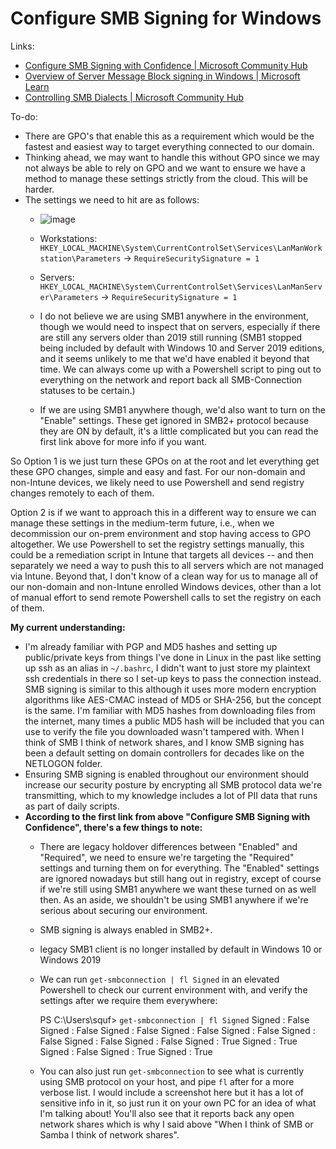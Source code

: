 # Configure SMB Signing for Windows

Links:

* [Configure SMB Signing with Confidence | Microsoft Community Hub](https://techcommunity.microsoft.com/blog/filecab/configure-smb-signing-with-confidence/2418102)
* [Overview of Server Message Block signing in Windows | Microsoft Learn](https://learn.microsoft.com/en-us/windows-server/storage/file-server/smb-signing-overview)
* [Controlling SMB Dialects | Microsoft Community Hub](https://techcommunity.microsoft.com/blog/filecab/controlling-smb-dialects/860024)

To-do:

* There are GPO's that enable this as a requirement which would be the fastest and easiest way to target everything connected to our domain. 
* Thinking ahead, we may want to handle this without GPO since we may not always be able to rely on GPO and we want to ensure we have a method to manage these settings strictly from the cloud. This will be harder.
* The settings we need to hit are as follows:
	* ![image](https://github.com/user-attachments/assets/cba5c042-f645-4435-80ce-ad93da9fdbae)

	* Workstations: `HKEY_LOCAL_MACHINE\System\CurrentControlSet\Services\LanManWorkstation\Parameters` -> `RequireSecuritySignature = 1`
	* Servers: `HKEY_LOCAL_MACHINE\System\CurrentControlSet\Services\LanManServer\Parameters` -> `RequireSecuritySignature = 1`
	* I do not believe we are using SMB1 anywhere in the environment, though we would need to inspect that on servers, especially if there are still any servers older than 2019 still running (SMB1 stopped being included by default with Windows 10 and Server 2019 editions, and it seems unlikely to me that we'd have enabled it beyond that time. We can always come up with a Powershell script to ping out to everything on the network and report back all SMB-Connection statuses to be certain.)
	* If we are using SMB1 anywhere though, we'd also want to turn on the "Enable" settings. These get ignored in SMB2+ protocol because they are ON by default, it's a little complicated but you can read the first link above for more info if you want.

So Option 1 is we just turn these GPOs on at the root and let everything get these GPO changes, simple and easy and fast. For our non-domain and non-Intune devices, we likely need to use Powershell and send registry changes remotely to each of them.

Option 2 is if we want to approach this in a different way to ensure we can manage these settings in the medium-term future, i.e., when we decommission our on-prem environment and stop having access to GPO altogether. We use Powershell to set the registry settings manually, this could be a remediation script in Intune that targets all devices -- and then separately we need a way to push this to all servers which are not managed via Intune. Beyond that, I don't know of a clean way for us to manage all of our non-domain and non-Intune enrolled Windows devices, other than a lot of manual effort to send remote Powershell calls to set the registry on each of them.

**My current understanding:**

* I'm already familiar with PGP and MD5 hashes and setting up public/private keys from things I've done in Linux in the past like setting up ssh as an alias in `~/.bashrc`, I didn't want to just store my plaintext ssh credentials in there so I set-up keys to pass the connection instead. SMB signing is similar to this although it uses more modern encryption algorithms like AES-CMAC instead of MD5 or SHA-256, but the concept is the same. I'm familiar with MD5 hashes from downloading files from the internet, many times a public MD5 hash will be included that you can use to verify the file you downloaded wasn't tampered with. When I think of SMB I think of network shares, and I know SMB signing has been a default setting on domain controllers for decades like on the NETLOGON folder. 
* Ensuring SMB signing is enabled throughout our environment should increase our security posture by encrypting all SMB protocol data we're transmitting, which to my knowledge includes a lot of PII data that runs as part of daily scripts.
* **According to the first link from above "Configure SMB Signing with Confidence", there's a few things to note:**
	* There are legacy holdover differences between "Enabled" and "Required", we need to ensure we're targeting the "Required" settings and turning them on for everything. The "Enabled" settings are ignored nowadays but still hang out in registry, except of course if we're still using SMB1 anywhere we want these turned on as well then. As an aside, we shouldn't be using SMB1 anywhere if we're serious about securing our environment.
	* SMB signing is always enabled in SMB2+. 
	* legacy SMB1 client is no longer installed by default in Windows 10 or Windows 2019
	* We can run `get-smbconnection | fl Signed` in an elevated Powershell to check our current environment with, and verify the settings after we require them everywhere:
	  
	  PS C:\Users\squf> `get-smbconnection | fl Signed`
	  Signed : False
	  Signed : False
	  Signed : False
	  Signed : False
	  Signed : False
	  Signed : False
	  Signed : False
	  Signed : False
	  Signed : True
	  Signed : True
	  Signed : False
	  Signed : True
	  Signed : True
	  
	* You can also just run `get-smbconnection` to see what is currently using SMB protocol on your host, and pipe `fl` after for a more verbose list. I would include a screenshot here but it has a lot of sensitive info in it, so just run it on your own PC for an idea of what I'm talking about! You'll also see that it reports back any open network shares which is why I said above "When I think of SMB or Samba I think of network shares".
